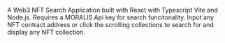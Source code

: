 A Web3 NFT Search Application built with React with Typescript Vite and Node.js. Requires a MORALIS Api key for search funcitonality. 
Input any NFT contract address or click the scrolling collections to search for and display any NFT collection.